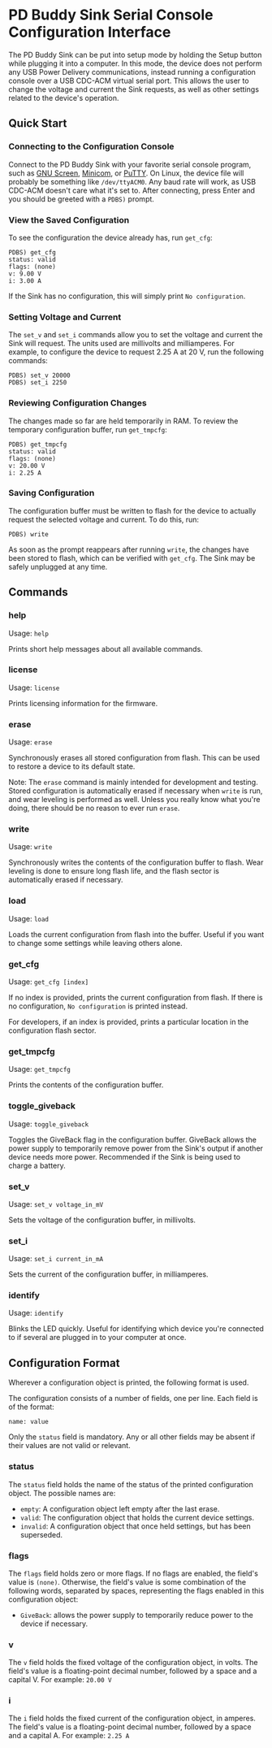 # PD Buddy Sink Serial Console Configuration Interface

The PD Buddy Sink can be put into setup mode by holding the Setup button while
plugging it into a computer.  In this mode, the device does not perform any USB
Power Delivery communications, instead running a configuration console over a
USB CDC-ACM virtual serial port.  This allows the user to change the voltage
and current the Sink requests, as well as other settings related to the
device's operation.

## Quick Start

### Connecting to the Configuration Console

Connect to the PD Buddy Sink with your favorite serial console program, such as
[GNU Screen][], [Minicom][], or [PuTTY][].  On Linux, the device file will
probably be something like `/dev/ttyACM0`.  Any baud rate will work, as USB
CDC-ACM doesn't care what it's set to.  After connecting, press Enter and you
should be greeted with a `PDBS)` prompt.

[GNU Screen]: https://www.gnu.org/software/screen/
[Minicom]: https://alioth.debian.org/projects/minicom
[PuTTY]: http://www.chiark.greenend.org.uk/~sgtatham/putty/

### View the Saved Configuration

To see the configuration the device already has, run `get_cfg`:

    PDBS) get_cfg
    status: valid
    flags: (none)
    v: 9.00 V
    i: 3.00 A

If the Sink has no configuration, this will simply print `No configuration`.

### Setting Voltage and Current

The `set_v` and `set_i` commands allow you to set the voltage and current the
Sink will request.  The units used are millivolts and milliamperes.  For
example, to configure the device to request 2.25 A at 20 V, run the following
commands:

    PDBS) set_v 20000
    PDBS) set_i 2250

### Reviewing Configuration Changes

The changes made so far are held temporarily in RAM.  To review the temporary
configuration buffer, run `get_tmpcfg`:

    PDBS) get_tmpcfg
    status: valid
    flags: (none)
    v: 20.00 V
    i: 2.25 A

### Saving Configuration

The configuration buffer must be written to flash for the device to actually
request the selected voltage and current.  To do this, run:

    PDBS) write

As soon as the prompt reappears after running `write`, the changes have been
stored to flash, which can be verified with `get_cfg`.  The Sink may be safely
unplugged at any time.

## Commands

### help

Usage: `help`

Prints short help messages about all available commands.

### license

Usage: `license`

Prints licensing information for the firmware.

### erase

Usage: `erase`

Synchronously erases all stored configuration from flash.  This can be used to
restore a device to its default state.

Note: The `erase` command is mainly intended for development and testing.
Stored configuration is automatically erased if necessary when `write` is run,
and wear leveling is performed as well.  Unless you really know what you're
doing, there should be no reason to ever run `erase`.

### write

Usage: `write`

Synchronously writes the contents of the configuration buffer to flash.  Wear
leveling is done to ensure long flash life, and the flash sector is
automatically erased if necessary.

### load

Usage: `load`

Loads the current configuration from flash into the buffer.  Useful if you want
to change some settings while leaving others alone.

### get_cfg

Usage: `get_cfg [index]`

If no index is provided, prints the current configuration from flash.  If there
is no configuration, `No configuration` is printed instead.

For developers, if an index is provided, prints a particular location in the
configuration flash sector.

### get_tmpcfg

Usage: `get_tmpcfg`

Prints the contents of the configuration buffer.

### toggle_giveback

Usage: `toggle_giveback`

Toggles the GiveBack flag in the configuration buffer.  GiveBack allows the
power supply to temporarily remove power from the Sink's output if another
device needs more power.  Recommended if the Sink is being used to charge a
battery.

### set_v

Usage: `set_v voltage_in_mV`

Sets the voltage of the configuration buffer, in millivolts.

### set_i

Usage: `set_i current_in_mA`

Sets the current of the configuration buffer, in milliamperes.

### identify

Usage: `identify`

Blinks the LED quickly.  Useful for identifying which device you're connected
to if several are plugged in to your computer at once.

## Configuration Format

Wherever a configuration object is printed, the following format is used.

The configuration consists of a number of fields, one per line.  Each field is
of the format:

    name: value

Only the `status` field is mandatory.  Any or all other fields may be absent if
their values are not valid or relevant.

### status

The `status` field holds the name of the status of the printed configuration
object.  The possible names are:

* `empty`: A configuration object left empty after the last erase.
* `valid`: The configuration object that holds the current device settings.
* `invalid`: A configuration object that once held settings, but has been
  superseded.

### flags

The `flags` field holds zero or more flags.  If no flags are enabled, the
field's value is `(none)`.  Otherwise, the field's value is some combination of
the following words, separated by spaces, representing the flags enabled in
this configuration object:

* `GiveBack`: allows the power supply to temporarily reduce power to the device
  if necessary.

### v

The `v` field holds the fixed voltage of the configuration object, in volts.
The field's value is a floating-point decimal number, followed by a space and a
capital V.  For example: `20.00 V`

### i

The `i` field holds the fixed current of the configuration object, in amperes.
The field's value is a floating-point decimal number, followed by a space and a
capital A.  For example: `2.25 A`
